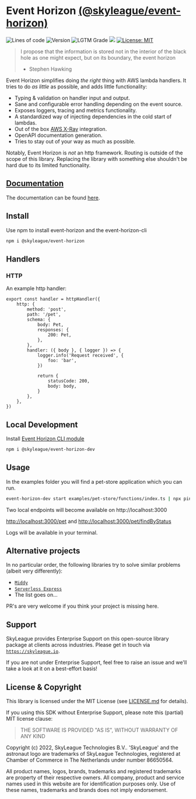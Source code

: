 # Event Horizon [(@skyleague/event-horizon)](https://skyleague.github.io/event-horizon/) 

<p>
  <img alt="Lines of code" src="https://img.shields.io/tokei/lines/github/skyleague/event-horizon"/>
  <img alt="Version" src="https://img.shields.io/github/package-json/v/skyleague/event-horizon"/>
  <img alt="LGTM Grade" src="https://img.shields.io/lgtm/grade/javascript/github/skyleague/event-horizon"/>
  <img src="https://img.shields.io/badge/node-%3E%3D16-blue.svg"/>
  <a href="#license">
    <img alt="License: MIT" src="https://img.shields.io/badge/License-MIT-yellow.svg" />
  </a>
</p>

> I propose that the information is stored not in the interior of the black hole as one might expect, but on its boundary, the event horizon
>
> -   Stephen Hawking

Event Horizon simplifies doing _the right_ thing with AWS lambda handlers. It tries to do _as little_ as possible, and adds little functionality:

-   Typing & validation on handler input and output.
-   Sane and configurable error handling depending on the event source.
-   Exposes loggers, tracing and metrics functionality.
-   A standardized way of injecting dependencies in the cold start of lambdas.
-   Out of the box [AWS X-Ray](https://docs.aws.amazon.com/xray/latest/devguide/aws-xray.html) integration.
-   OpenAPI documentation generation.
-   Tries to stay out of your way as much as possible.

Notably, Event Horizon is _not_ an http framework. Routing is outside of the scope of this library. Replacing the library with something else shouldn't be hard due to its limited functionality.

## [Documentation](https://skyleague.github.io/event-horizon/)

The documentation can be found [here](https://skyleague.github.io/event-horizon/).

<!-- GETTING STARTED -->

## Install

Use npm to install event-horizon and the event-horizon-cli

```sh
npm i @skyleague/event-horizon
```

## Handlers

### HTTP

An example http handler:

```
export const handler = httpHandler({
    http: {
        method: 'post',
        path: '/pet',
        schema: {
            body: Pet,
            responses: {
                200: Pet,
            },
        },
        handler: ({ body }, { logger }) => {
            logger.info('Request received', {
                foo: 'bar',
            })

            return {
                statusCode: 200,
                body: body,
            }
        },
    },
})
```

## Local Development

Install [Event Horizon CLI module](https://github.com/skyleague/event-horizon-cli)

```sh
npm i @skyleague/event-horizon-dev
```

<!-- USAGE EXAMPLES -->

## Usage

In the examples folder you will find a pet-store application which you can run.

```sh
event-horizon-dev start examples/pet-store/functions/index.ts | npx pino-pretty -m message
```

Two local endpoints will become available on http://localhost:3000

[http://localhost:3000/pet](http://localhost:3000/pet) and [http://localhost:3000/pet/findByStatus ](http://localhost:3000/pet/findByStatus?status=sold)

Logs will be available in your terminal.

## Alternative projects

In no particular order, the following libraries try to solve similar problems (albeit very differently):

-   [`Middy`](https://middy.js.org/)
-   [`Serverless Express`](https://github.com/vendia/serverless-express)
-   The list goes on...

PR's are very welcome if you think your project is missing here.

## Support

SkyLeague provides Enterprise Support on this open-source library package at clients across industries. Please get in touch via [`https://skyleague.io`](https://skyleague.io).

If you are not under Enterprise Support, feel free to raise an issue and we'll take a look at it on a best-effort basis!

## License & Copyright

This library is licensed under the MIT License (see [LICENSE.md](./LICENSE.md) for details).

If you using this SDK without Enterprise Support, please note this (partial) MIT license clause:

> THE SOFTWARE IS PROVIDED "AS IS", WITHOUT WARRANTY OF ANY KIND

Copyright (c) 2022, SkyLeague Technologies B.V.. 'SkyLeague' and the astronaut logo are trademarks of SkyLeague Technologies, registered at Chamber of Commerce in The Netherlands under number 86650564.

All product names, logos, brands, trademarks and registered trademarks are property of their respective owners. All company, product and service names used in this website are for identification purposes only. Use of these names, trademarks and brands does not imply endorsement.
